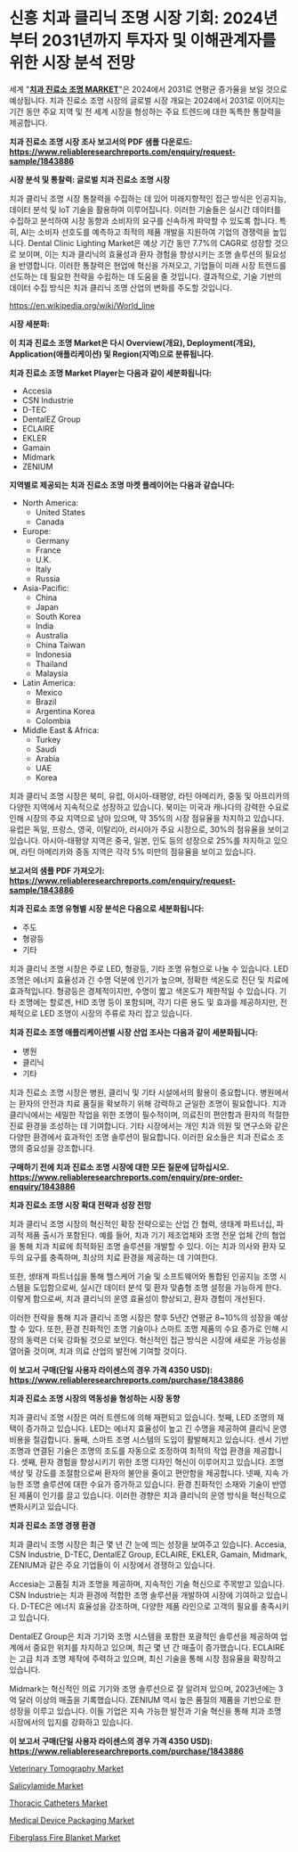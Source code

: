 <p><h1>신흥 치과 클리닉 조명 시장 기회: 2024년부터 2031년까지 투자자 및 이해관계자를 위한 시장 분석 전망</h1></p><p>세계 "<strong><a href="https://www.reliableresearchreports.com/dental-clinic-lighting-r1843886?utm_campaign=106&utm_medium=8&utm_source=Github&utm_content=ia&utm_term=07112024&utm_id=dental-clinic-lighting">치과 진료소 조명 MARKET</a></strong>"은 2024에서 2031로 연평균 증가율을 보일 것으로 예상됩니다. 치과 진료소 조명 시장의 글로벌 시장 개요는 2024에서 2031로 이어지는 기간 동안 주요 지역 및 전 세계 시장을 형성하는 주요 트렌드에 대한 독특한 통찰력을 제공합니다.</p>
<p><strong>치과 진료소 조명 시장 조사 보고서의 PDF 샘플 다운로드: <a href="https://www.reliableresearchreports.com/enquiry/request-sample/1843886?utm_campaign=106&utm_medium=8&utm_source=Github&utm_content=ia&utm_term=07112024&utm_id=dental-clinic-lighting">https://www.reliableresearchreports.com/enquiry/request-sample/1843886</a></strong></p>
<p><strong>시장 분석 및 통찰력: 글로벌 치과 진료소 조명 시장</strong></p>
<p><p>치과 클리닉 조명 시장 통찰력을 수집하는 데 있어 미래지향적인 접근 방식은 인공지능, 데이터 분석 및 IoT 기술을 활용하여 이루어집니다. 이러한 기술들은 실시간 데이터를 수집하고 분석하여 시장 동향과 소비자의 요구를 신속하게 파악할 수 있도록 합니다. 특히, AI는 소비자 선호도를 예측하고 최적의 제품 개발을 지원하여 기업의 경쟁력을 높입니다. Dental Clinic Lighting Market은 예상 기간 동안 7.7%의 CAGR로 성장할 것으로 보이며, 이는 치과 클리닉의 효율성과 환자 경험을 향상시키는 조명 솔루션의 필요성을 반영합니다. 이러한 통찰력은 현업에 혁신을 가져오고, 기업들이 미래 시장 트렌드를 선도하는 데 필요한 전략을 수립하는 데 도움을 줄 것입니다. 결과적으로, 기술 기반의 데이터 수집 방식은 치과 클리닉 조명 산업의 변화를 주도할 것입니다.</p></p>
<p><a href="%7CAUTHORITHY_DOMAIN_URL%7C?utm_campaign=106&utm_medium=8&utm_source=Github&utm_content=ia&utm_term=07112024&utm_id=dental-clinic-lighting">https://en.wikipedia.org/wiki/World_line</a></p>
<p><strong>시장 세분화:</strong></p>
<p><strong>이 치과 진료소 조명 Market은 다시 Overview(개요), Deployment(개요), Application(애플리케이션) 및 Region(지역)으로 분류됩니다.</strong></p>
<p><strong>치과 진료소 조명 Market Player는 다음과 같이 세분화됩니다:</strong></p>
<p><ul><li>Accesia</li><li>CSN Industrie</li><li>D-TEC</li><li>DentalEZ Group</li><li>ECLAIRE</li><li>EKLER</li><li>Gamain</li><li>Midmark</li><li>ZENIUM</li></ul></p>
<p><strong>지역별로 제공되는 치과 진료소 조명 마켓 플레이어는 다음과 같습니다:</strong></p>
<p><ul>
    <li>
        North America:
        <ul>
            <li>United States</li>
            <li>Canada</li>
        </ul>
    </li>
    <li>
        Europe:
        <ul>
            <li>Germany</li>
            <li>France</li>
            <li>U.K.</li>
            <li>Italy</li>
            <li>Russia</li>
        </ul>
    </li>
    <li>
        Asia-Pacific:
        <ul>
            <li>China</li>
            <li>Japan</li>
            <li>South Korea</li>
            <li>India</li>
            <li>Australia</li>
            <li>China Taiwan</li>
            <li>Indonesia</li>
            <li>Thailand</li>
            <li>Malaysia</li>
        </ul>
    </li>
    <li>
        Latin America:
        <ul>
            <li>Mexico</li>
            <li>Brazil</li>
            <li>Argentina Korea</li>
            <li>Colombia</li>
        </ul>
    </li>
    <li>
        Middle East & Africa:
        <ul>
            <li>Turkey</li>
            <li>Saudi</li>
            <li>Arabia</li>
            <li>UAE</li>
            <li>Korea</li>
        </ul>
    </li>
    </ul></p>
<p><p>치과 클리닉 조명 시장은 북미, 유럽, 아시아-태평양, 라틴 아메리카, 중동 및 아프리카의 다양한 지역에서 지속적으로 성장하고 있습니다. 북미는 미국과 캐나다의 강력한 수요로 인해 시장의 주요 지역으로 남아 있으며, 약 35%의 시장 점유율을 차지하고 있습니다. 유럽은 독일, 프랑스, 영국, 이탈리아, 러시아가 주요 시장으로, 30%의 점유율을 보이고 있습니다. 아시아-태평양 지역은 중국, 일본, 인도 등의 성장으로 25%를 차지하고 있으며, 라틴 아메리카와 중동 지역은 각각 5% 미만의 점유율을 보이고 있습니다.</p></p>
<p><strong>보고서의 샘플 PDF 가져오기: <a href="https://www.reliableresearchreports.com/enquiry/request-sample/1843886?utm_campaign=106&utm_medium=8&utm_source=Github&utm_content=ia&utm_term=07112024&utm_id=dental-clinic-lighting">https://www.reliableresearchreports.com/enquiry/request-sample/1843886</a></strong></p>
<p><strong>치과 진료소 조명 유형별 시장 분석은 다음으로 세분화됩니다:</strong></p>
<p><ul><li>주도</li><li>형광등</li><li>기타</li></ul></p>
<p><p>치과 클리닉 조명 시장은 주로 LED, 형광등, 기타 조명 유형으로 나눌 수 있습니다. LED 조명은 에너지 효율성과 긴 수명 덕분에 인기가 높으며, 정확한 색온도로 진단 및 치료에 효과적입니다. 형광등은 경제적이지만, 수명이 짧고 색온도가 제한적일 수 있습니다. 기타 조명에는 할로겐, HID 조명 등이 포함되며, 각기 다른 용도 및 효과를 제공하지만, 전체적으로 LED 조명이 시장의 주류로 자리 잡고 있습니다.</p></p>
<p><strong>치과 진료소 조명 애플리케이션별 시장 산업 조사는 다음과 같이 세분화됩니다:</strong></p>
<p><ul><li>병원</li><li>클리닉</li><li>기타</li></ul></p>
<p><p>치과 진료소 조명 시장은 병원, 클리닉 및 기타 시설에서의 활용이 중요합니다. 병원에서는 환자의 안전과 치료 품질을 확보하기 위해 강력하고 균일한 조명이 필요합니다. 치과 클리닉에서는 세밀한 작업을 위한 조명이 필수적이며, 의료진의 편안함과 환자의 적절한 진료 환경을 조성하는 데 기여합니다. 기타 시장에서는 개인 치과 의원 및 연구소와 같은 다양한 환경에서 효과적인 조명 솔루션이 필요합니다. 이러한 요소들은 치과 진료소 조명의 중요성을 강조합니다.</p></p>
<p><strong>구매하기 전에 치과 진료소 조명 시장에 대한 모든 질문에 답하십시오. <a href="https://www.reliableresearchreports.com/enquiry/pre-order-enquiry/1843886?utm_campaign=106&utm_medium=8&utm_source=Github&utm_content=ia&utm_term=07112024&utm_id=dental-clinic-lighting">https://www.reliableresearchreports.com/enquiry/pre-order-enquiry/1843886</a></strong></p>
<p><strong>치과 진료소 조명 시장 확대 전략과 성장 전망</strong></p>
<p><p>치과 클리닉 조명 시장의 혁신적인 확장 전략으로는 산업 간 협력, 생태계 파트너십, 파괴적 제품 출시가 포함된다. 예를 들어, 치과 기기 제조업체와 조명 전문 업체 간의 협업을 통해 치과 치료에 최적화된 조명 솔루션을 개발할 수 있다. 이는 치과 의사와 환자 모두의 요구를 충족하며, 최상의 치료 환경을 제공하는 데 기여한다.</p><p>또한, 생태계 파트너십을 통해 헬스케어 기술 및 소프트웨어와 통합된 인공지능 조명 시스템을 도입함으로써, 실시간 데이터 분석 및 환자 맞춤형 조명 설정을 가능하게 한다. 이렇게 함으로써, 치과 클리닉의 운영 효율성이 향상되고, 환자 경험이 개선된다.</p><p>이러한 전략을 통해 치과 클리닉 조명 시장은 향후 5년간 연평균 8~10%의 성장을 예상할 수 있다. 또한, 환경 친화적인 조명 기술이나 스마트 조명 제품의 수요 증가로 인해 시장의 동력은 더욱 강화될 것으로 보인다. 혁신적인 접근 방식은 시장에 새로운 가능성을 열어줄 것이며, 치과 의료 산업의 발전에 기여할 것이다.</p></p>
<p><strong>이 보고서 구매(단일 사용자 라이센스의 경우 가격 4350 USD): <a href="https://www.reliableresearchreports.com/purchase/1843886?utm_campaign=106&utm_medium=8&utm_source=Github&utm_content=ia&utm_term=07112024&utm_id=dental-clinic-lighting">https://www.reliableresearchreports.com/purchase/1843886</a></strong></p>
<p><strong>치과 진료소 조명 시장의 역동성을 형성하는 시장 동향</strong></p>
<p><p>치과 클리닉 조명 시장은 여러 트렌드에 의해 재편되고 있습니다. 첫째, LED 조명의 채택이 증가하고 있습니다. LED는 에너지 효율성이 높고 긴 수명을 제공하여 클리닉 운영 비용을 절감합니다. 둘째, 스마트 조명 시스템의 도입이 활발해지고 있습니다. 센서 기반 조명과 연결된 기술은 조명의 조도를 자동으로 조정하여 최적의 작업 환경을 제공합니다. 셋째, 환자 경험을 향상시키기 위한 조명 디자인 혁신이 이루어지고 있습니다. 조명 색상 및 강도를 조절함으로써 환자의 불안을 줄이고 편안함을 제공합니다. 넷째, 지속 가능한 조명 솔루션에 대한 수요가 증가하고 있습니다. 환경 친화적인 소재와 기술이 반영된 제품이 인기를 끌고 있습니다. 이러한 경향은 치과 클리닉의 운영 방식을 혁신적으로 변화시키고 있습니다.</p></p>
<p><strong>치과 진료소 조명 경쟁 환경</strong></p>
<p><p>치과 클리닉 조명 시장은 최근 몇 년 간 눈에 띄는 성장을 보여주고 있습니다. Accesia, CSN Industrie, D-TEC, DentalEZ Group, ECLAIRE, EKLER, Gamain, Midmark, ZENIUM과 같은 주요 기업들이 이 시장에서 경쟁하고 있습니다.</p><p>Accesia는 고품질 치과 조명을 제공하며, 지속적인 기술 혁신으로 주목받고 있습니다. CSN Industrie는 치과 환경에 적합한 조명 솔루션을 개발하여 시장에 기여하고 있습니다. D-TEC은 에너지 효율성을 강조하며, 다양한 제품 라인으로 고객의 필요를 충족시키고 있습니다.</p><p>DentalEZ Group은 치과 기기와 조명 시스템을 포함한 포괄적인 솔루션을 제공하여 업계에서 중요한 위치를 차지하고 있으며, 최근 몇 년 간 매출이 증가했습니다. ECLAIRE는 고급 치과 조명 제작에 주력하고 있으며, 최신 기술을 통해 시장 점유율을 확장하고 있습니다. </p><p>Midmark는 혁신적인 의료 기기와 조명 솔루션으로 잘 알려져 있으며, 2023년에는 3억 달러 이상의 매출을 기록했습니다. ZENIUM 역시 높은 품질의 제품을 기반으로 한 성장을 이루고 있습니다. 이들 기업은 지속 가능한 발전과 기술 혁신을 통해 치과 조명 시장에서의 입지를 강화하고 있습니다.</p></p>
<p><strong>이 보고서 구매(단일 사용자 라이센스의 경우 가격 4350 USD): <a href="https://www.reliableresearchreports.com/purchase/1843886?utm_campaign=106&utm_medium=8&utm_source=Github&utm_content=ia&utm_term=07112024&utm_id=dental-clinic-lighting">https://www.reliableresearchreports.com/purchase/1843886</a></strong></p>
<p><p><a href="https://issuu.com/reportprime-2/docs/veterinary-tomography-market-size-2_0cbfeb544918fb?utm_campaign=106&utm_medium=8&utm_source=Github&utm_content=ia&utm_term=07112024&utm_id=dental-clinic-lighting">Veterinary Tomography Market</a></p><p><a href="https://github.com/ParvinKhatun77/Market-Research-Report-List-1/blob/main/salicylamide-market.md?utm_campaign=106&utm_medium=8&utm_source=Github&utm_content=ia&utm_term=07112024&utm_id=dental-clinic-lighting">Salicylamide Market</a></p><p><a href="https://issuu.com/reportprime-2/docs/thoracic-catheters-market-size-2030_0f3dcda046178f?utm_campaign=106&utm_medium=8&utm_source=Github&utm_content=ia&utm_term=07112024&utm_id=dental-clinic-lighting">Thoracic Catheters Market</a></p><p><a href="https://issuu.com/reportprime-2/docs/medical-device-packaging-market-siz_01d0a540eafbd6?utm_campaign=106&utm_medium=8&utm_source=Github&utm_content=ia&utm_term=07112024&utm_id=dental-clinic-lighting">Medical Device Packaging Market</a></p><p><a href="https://github.com/aiko92han/Market-Research-Report-List-1/blob/main/fiberglass-fire-blanket-market.md?utm_campaign=106&utm_medium=8&utm_source=Github&utm_content=ia&utm_term=07112024&utm_id=dental-clinic-lighting">Fiberglass Fire Blanket Market</a></p></p>